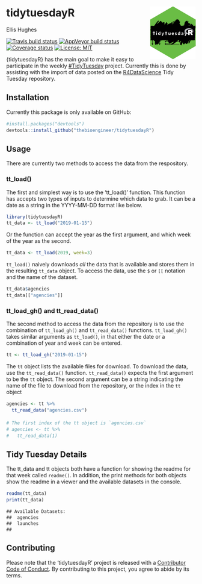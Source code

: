 # tidytuesdayR <img src="man/figures/logo.png" align="right" height=140/>

Ellis Hughes

[![Travis build
status](https://travis-ci.com/thebioengineer/tidytuesdayR.svg?branch=master)](https://travis-ci.com/thebioengineer/tidytuesdayR)
[![AppVeyor build
status](https://ci.appveyor.com/api/projects/status/github/thebioengineer/tidytuesdayR?branch=master&svg=true)](https://ci.appveyor.com/project/thebioengineer/tidytuesdayR)
[![Coverage
status](https://codecov.io/gh/thebioengineer/tidytuesdayR/branch/master/graph/badge.svg)](https://codecov.io/github/thebioengineer/tidytuesdayR?branch=master)
[![License:
MIT](https://img.shields.io/badge/License-MIT-yellow.svg)](https://opensource.org/licenses/MIT)

{tidytuesdayR} has the main goal to make it easy to participate in the
weekly [\#TidyTuesday](https://github.com/rfordatascience/tidytuesday)
project. Currently this is done by assisting with the import of data
posted on the [R4DataScience](https://github.com/rfordatascience) Tidy
Tuesday repository.

## Installation

Currently this package is only available on GitHub:

``` r
#install.packages("devtools")
devtools::install_github("thebioengineer/tidytuesdayR")
```

## Usage

There are currently two methods to access the data from the respository.

### tt\_load()

The first and simplest way is to use the ‘tt\_load()’ function. This
function has accepts two types of inputs to determine which data to
grab. It can be a date as a string in the YYYY-MM-DD format like below.

``` r
library(tidytuesdayR)
tt_data <- tt_load("2019-01-15")
```

Or the function can accept the year as the first argument, and which
week of the year as the second.

``` r
tt_data <- tt_load(2019, week=3) 
```

`tt_load()` naively downloads *all* the data that is available and
stores them in the resulting `tt_data` object. To access the data, use
the `$` or `[[` notation and the name of the dataset.

``` r
tt_data$agencies
tt_data[["agencies"]]
```

### tt\_load\_gh() and tt\_read\_data()

The second method to access the data from the repository is to use the
combination of `tt_load_gh()` and `tt_read_data()` functions.
`tt_load_gh()` takes similar arguments as `tt_load()`, in that either
the date or a combination of year and week can be entered.

``` r
tt <- tt_load_gh("2019-01-15")
```

The `tt` object lists the available files for download. To download the
data, use the `tt_read_data()` function. `tt_read_data()` expects the
first argument to be the `tt` object. The second argument can be a
string indicating the name of the file to download from the repository,
or the index in the `tt` object

``` r
agencies <- tt %>% 
  tt_read_data("agencies.csv")

# The first index of the tt object is `agencies.csv`
# agencies <- tt %>% 
#   tt_read_data(1)
```

## Tidy Tuesday Details

The tt\_data and tt objects both have a function for showing the readme
for that week called `readme()`. In addition, the print methods for both
objects show the readme in a viewer and the available datasets in the
console.

``` r
readme(tt_data)
print(tt_data)
```

``` 
## Available Datasets:
##  agencies 
##  launches 
##  
```

## Contributing

Please note that the ‘tidytuesdayR’ project is released with a
[Contributor Code of Conduct](CODE_OF_CONDUCT.md). By contributing to
this project, you agree to abide by its terms.
